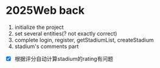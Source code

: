# 2025Web back

1. initialize the project
2. set several entities(? not exactly correct)
3. complete login, register, getStadiumList, createStadium
4. stadium's comments part
- [x] 根据评分自动计算stadium的rating有问题
